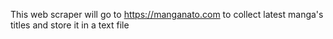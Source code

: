 This web scraper will go to https://manganato.com to collect latest manga's titles and store it in a text file